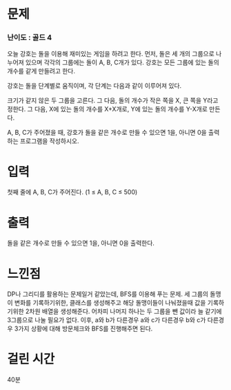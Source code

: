 # 문제

### 난이도 : 골드 4

오늘 강호는 돌을 이용해 재미있는 게임을 하려고 한다. 먼저, 돌은 세 개의 그룹으로 나누어져 있으며 각각의 그룹에는 돌이 A, B, C개가 있다. 강호는 모든 그룹에 있는 돌의 개수를 같게 만들려고 한다.

강호는 돌을 단계별로 움직이며, 각 단계는 다음과 같이 이루어져 있다.

크기가 같지 않은 두 그룹을 고른다. 그 다음, 돌의 개수가 작은 쪽을 X, 큰 쪽을 Y라고 정한다. 그 다음, X에 있는 돌의 개수를 X+X개로, Y에 있는 돌의 개수를 Y-X개로 만든다.

A, B, C가 주어졌을 때, 강호가 돌을 같은 개수로 만들 수 있으면 1을, 아니면 0을 출력하는 프로그램을 작성하시오.

# 입력

첫째 줄에 A, B, C가 주어진다. (1 ≤ A, B, C ≤ 500)

# 출력

돌을 같은 개수로 만들 수 있으면 1을, 아니면 0을 출력한다.

# 느낀점

DP나 그리디를 활용하는 문제일거 같았는데, BFS를 이용해 푸는 문제. 세 그룹의 돌맹이 변화를 기록하기위한, 클래스를 생성해주고 해당 돌맹이들이 나눠졌을때 값을 기록하기위한 2차원 배열을 생성해준다. 어차피 나머지 하나는 두 그룹을 뺀 값이라 늘 같기에 3그룹으로 나눌 필요가 없다. 이후, a와 b가 다른경우 a와 c가 다른경우 b와 c가 다른경우 3가지 상황에 대해 방문체크와 BFS를 진행해주면 된다.

# 걸린 시간

40분
